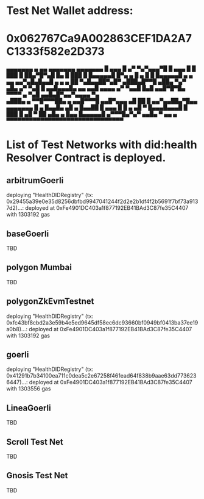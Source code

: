 # Test Net Wallet address: 

# 0x062767Ca9A002863CEF1DA2A7C1333f582e2D373

 ▄▄▄▄▄▄▄ ▄ ▄▄  ▄▄▄▄▄▄▄ ▄▄▄▄▄▄▄ 
 █ ▄▄▄ █ ▄▀  ▀▄▀▄▄▄▀█  █ ▄▄▄ █ 
 █ ███ █  ██▄▀█▀▄█  █▄ █ ███ █ 
 █▄▄▄▄▄█ █▀▄ ▄ █ ▄ █ █ █▄▄▄▄▄█ 
 ▄ ▄   ▄▄  ▄▄▀▄█▄█▄▄█   ▄  ▄ ▄ 
 ██ ▀▄█▄▄██▀▄█▀ ▄███▄█▀▀█ ▄██▄ 
 ▀▄▀ ▄█▄ ▄▀ ▀▄█ █ ▄▄█▄▄▄█▄  ▄▄ 
 ▄▄█ ▄▄▄▄ ▄▀ ▀▄▄█ █▄█ ▄▄█▀█▀█▄ 
  ▀▀▀▀ ▄ ▀▄█ ▄▄█▄█▀▄▄▀▄▄▄▄ ▀▄  
 ▄███▄ ▄  ▀▀█▀▀▀██▄  ▄ ▄▄█▀▀▀█ 
 ▄▄█▀▄▄▄  ▄█ ██ █ ▄▄▀▄▄██▄▀█▄▄ 
 ▄▄▄▄▄▄▄ █ ▄ █▄▄█▄  ▄█ ▄ █▄▄██ 
 █ ▄▄▄ █  █ ▄ ▄█   ▀ █▄▄▄█▄▄▄█ 
 █ ███ █ ▄█  ▀ ██   ▄█▄ ▄  █▄▄ 
 █▄▄▄▄▄█ ▄▀▀▀█▄▀▄▀ ▄▄█▄ ▀ ▄▄ ▄ 
▀▀▀▀▀▀▀▀▀▀▀▀▀▀▀▀▀▀▀▀▀▀▀▀▀▀▀▀▀▀▀

# List of Test Networks with did:health Resolver Contract is deployed.

## arbitrumGoerli
deploying "HealthDIDRegistry" (tx: 0x29455a39e0e35d8256dbfbd9947041244f2d2e2b1df4f2b5691f7bf73a9137d2)...: deployed at 0xFe4901DC403a1f877192EB41BAd3C87fe35C4407 with 1303192 gas

## baseGoerli
TBD

## polygon Mumbai
TBD

## polygonZkEvmTestnet
deploying "HealthDIDRegistry" (tx: 0xfc43bf8cbd2a3e59b4e5ed9645df58ec6dc93660bf0949bf0413ba37ee19a0b8)...: deployed at 0xFe4901DC403a1f877192EB41BAd3C87fe35C4407 with 1303192 gas

## goerli             
deploying "HealthDIDRegistry" (tx: 0x41291b7b34100ea711c0dea5c2e67258f461ead64f838b9aae63dd7736236447)...: deployed at 0xFe4901DC403a1f877192EB41BAd3C87fe35C4407 with 1303556 gas

## LineaGoerli
TBD

## Scroll Test Net
TBD

## Gnosis Test Net 
TBD
